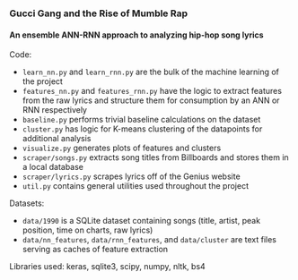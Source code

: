 ### Gucci Gang and the Rise of Mumble Rap
#### An ensemble ANN-RNN approach to analyzing hip-hop song lyrics

Code:
- `learn_nn.py` and `learn_rnn.py` are the bulk of the machine learning of the project
- `features_nn.py` and `features_rnn.py` have the logic to extract features from the raw lyrics and structure them for consumption by an ANN or RNN respectively
- `baseline.py` performs trivial baseline calculations on the dataset
- `cluster.py` has logic for K-means clustering of the datapoints for additional analysis
- `visualize.py` generates plots of features and clusters
- `scraper/songs.py` extracts song titles from Billboards and stores them in a local database
- `scraper/lyrics.py` scrapes lyrics off of the Genius website
- `util.py` contains general utilities used throughout the project

Datasets:
- `data/1990` is a SQLite dataset containing songs (title, artist, peak position, time on charts, raw lyrics)
- `data/nn_features`, `data/rnn_features`, and `data/cluster` are text files serving as caches of feature extraction

Libraries used: keras, sqlite3, scipy, numpy, nltk, bs4
